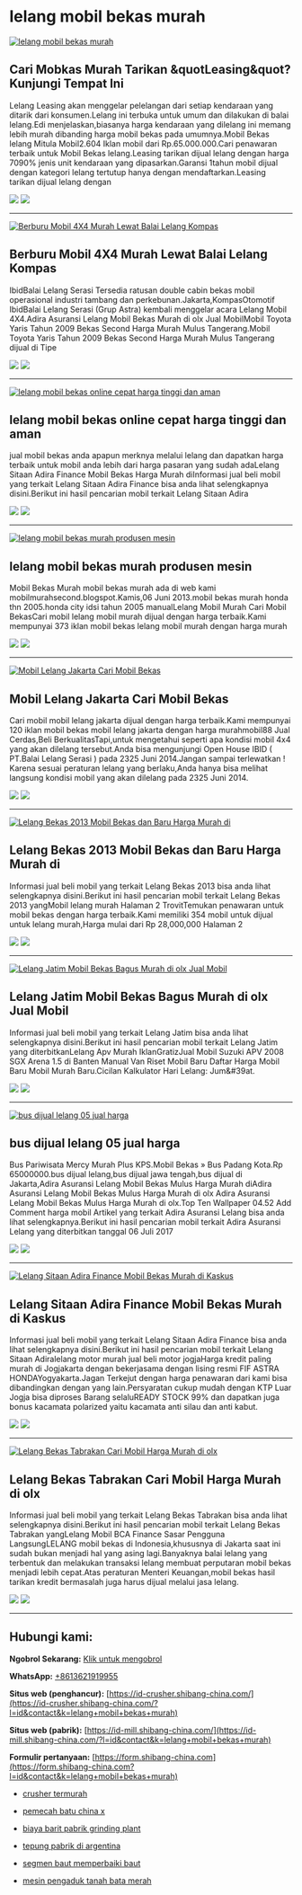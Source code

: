 # lelang mobil bekas murah

<a href="https://swt.shibang-china.com/?l=id&img&k=lelang+mobil+bekas+murah" target="_blank">![lelang mobil bekas murah](http://static.shibang-china.com/all-800x300/999.jpg)</a>

## Cari Mobkas Murah Tarikan &quotLeasing&quot? Kunjungi Tempat Ini
Lelang Leasing akan menggelar pelelangan dari setiap kendaraan yang ditarik dari konsumen.Lelang ini terbuka untuk umum dan dilakukan di balai lelang.Edi menjelaskan,biasanya harga kendaraan yang dilelang ini memang lebih murah dibanding harga mobil bekas pada umumnya.Mobil Bekas lelang Mitula Mobil2.604 Iklan mobil dari Rp.65.000.000.Cari penawaran terbaik untuk Mobil Bekas lelang.Leasing tarikan dijual lelang dengan harga 7090% jenis unit kendaraan yang dipasarkan.Garansi 1tahun mobil dijual dengan kategori lelang tertutup hanya dengan mendaftarkan.Leasing tarikan dijual lelang dengan


<a href="https://whatsapp.shibangsoft.com/WhatsApp.php" target="_blank" title="WhatsApp">![](http://static.shibang-china.com/icon/whatsapp.png)</a> <a href="https://swt.shibang-china.com/?l=id&icon&k=lelang+mobil+bekas+murah" target="_blank">![](http://static.shibang-china.com/icon/chat-id.png)</a>

---

<a href="https://swt.shibang-china.com/?l=id&img&k=lelang+mobil+bekas+murah" target="_blank">![Berburu Mobil 4X4 Murah Lewat Balai Lelang Kompas](http://static.shibang-china.com/all-800x300/377.jpg)</a>

## Berburu Mobil 4X4 Murah Lewat Balai Lelang Kompas
IbidBalai Lelang Serasi Tersedia ratusan double cabin bekas mobil operasional industri tambang dan perkebunan.Jakarta,KompasOtomotif IbidBalai Lelang Serasi (Grup Astra) kembali menggelar acara Lelang Mobil 4X4.Adira Asuransi Lelang Mobil Bekas Murah di olx Jual MobilMobil Toyota Yaris Tahun 2009 Bekas Second Harga Murah Mulus Tangerang.Mobil Toyota Yaris Tahun 2009 Bekas Second Harga Murah Mulus Tangerang dijual di Tipe


<a href="https://whatsapp.shibangsoft.com/WhatsApp.php" target="_blank" title="WhatsApp">![](http://static.shibang-china.com/icon/whatsapp.png)</a> <a href="https://swt.shibang-china.com/?l=id&icon&k=lelang+mobil+bekas+murah" target="_blank">![](http://static.shibang-china.com/icon/chat-id.png)</a>

---

<a href="https://swt.shibang-china.com/?l=id&img&k=lelang+mobil+bekas+murah" target="_blank">![lelang mobil bekas online cepat harga tinggi dan aman](http://static.shibang-china.com/all-800x300/455.jpg)</a>

## lelang mobil bekas online cepat harga tinggi dan aman
jual mobil bekas anda apapun merknya melalui lelang dan dapatkan harga terbaik untuk mobil anda lebih dari harga pasaran yang sudah adaLelang Sitaan Adira Finance Mobil Bekas Harga Murah diInformasi jual beli mobil yang terkait Lelang Sitaan Adira Finance bisa anda lihat selengkapnya disini.Berikut ini hasil pencarian mobil terkait Lelang Sitaan Adira


<a href="https://whatsapp.shibangsoft.com/WhatsApp.php" target="_blank" title="WhatsApp">![](http://static.shibang-china.com/icon/whatsapp.png)</a> <a href="https://swt.shibang-china.com/?l=id&icon&k=lelang+mobil+bekas+murah" target="_blank">![](http://static.shibang-china.com/icon/chat-id.png)</a>

---

<a href="https://swt.shibang-china.com/?l=id&img&k=lelang+mobil+bekas+murah" target="_blank">![lelang mobil bekas murah produsen mesin](http://static.shibang-china.com/all-800x300/394.jpg)</a>

## lelang mobil bekas murah produsen mesin
Mobil Bekas Murah mobil bekas murah ada di web kami mobilmurahsecond.blogspot.Kamis,06 Juni 2013.mobil bekas murah honda thn 2005.honda city idsi tahun 2005 manualLelang Mobil Murah Cari Mobil BekasCari mobil lelang mobil murah dijual dengan harga terbaik.Kami mempunyai 373 iklan mobil bekas lelang mobil murah dengan harga murah


<a href="https://whatsapp.shibangsoft.com/WhatsApp.php" target="_blank" title="WhatsApp">![](http://static.shibang-china.com/icon/whatsapp.png)</a> <a href="https://swt.shibang-china.com/?l=id&icon&k=lelang+mobil+bekas+murah" target="_blank">![](http://static.shibang-china.com/icon/chat-id.png)</a>

---

<a href="https://swt.shibang-china.com/?l=id&img&k=lelang+mobil+bekas+murah" target="_blank">![Mobil Lelang Jakarta Cari Mobil Bekas](http://static.shibang-china.com/all-800x300/984.jpg)</a>

## Mobil Lelang Jakarta Cari Mobil Bekas
Cari mobil mobil lelang jakarta dijual dengan harga terbaik.Kami mempunyai 120 iklan mobil bekas mobil lelang jakarta dengan harga murahmobil88 Jual Cerdas,Beli BerkualitasTapi,untuk mengetahui seperti apa kondisi mobil 4x4 yang akan dilelang tersebut.Anda bisa mengunjungi Open House IBID ( PT.Balai Lelang Serasi ) pada 2325 Juni 2014.Jangan sampai terlewatkan ! Karena sesuai peraturan lelang yang berlaku,Anda hanya bisa melihat langsung kondisi mobil yang akan dilelang pada 2325 Juni 2014.


<a href="https://whatsapp.shibangsoft.com/WhatsApp.php" target="_blank" title="WhatsApp">![](http://static.shibang-china.com/icon/whatsapp.png)</a> <a href="https://swt.shibang-china.com/?l=id&icon&k=lelang+mobil+bekas+murah" target="_blank">![](http://static.shibang-china.com/icon/chat-id.png)</a>

---

<a href="https://swt.shibang-china.com/?l=id&img&k=lelang+mobil+bekas+murah" target="_blank">![Lelang Bekas 2013 Mobil Bekas dan Baru Harga Murah di](http://static.shibang-china.com/all-800x300/13.jpg)</a>

## Lelang Bekas 2013 Mobil Bekas dan Baru Harga Murah di
Informasi jual beli mobil yang terkait Lelang Bekas 2013 bisa anda lihat selengkapnya disini.Berikut ini hasil pencarian mobil terkait Lelang Bekas 2013 yangMobil lelang murah Halaman 2 TrovitTemukan penawaran untuk mobil bekas dengan harga terbaik.Kami memiliki 354 mobil untuk dijual untuk lelang murah,Harga mulai dari Rp 28,000,000 Halaman 2


<a href="https://whatsapp.shibangsoft.com/WhatsApp.php" target="_blank" title="WhatsApp">![](http://static.shibang-china.com/icon/whatsapp.png)</a> <a href="https://swt.shibang-china.com/?l=id&icon&k=lelang+mobil+bekas+murah" target="_blank">![](http://static.shibang-china.com/icon/chat-id.png)</a>

---

<a href="https://swt.shibang-china.com/?l=id&img&k=lelang+mobil+bekas+murah" target="_blank">![Lelang Jatim Mobil Bekas Bagus Murah di olx Jual Mobil](http://static.shibang-china.com/all-800x300/628.jpg)</a>

## Lelang Jatim Mobil Bekas Bagus Murah di olx Jual Mobil
Informasi jual beli mobil yang terkait Lelang Jatim bisa anda lihat selengkapnya disini.Berikut ini hasil pencarian mobil terkait Lelang Jatim yang diterbitkanLelang Apv Murah IklanGratizJual Mobil Suzuki APV 2008 SGX Arena 1.5 di Banten Manual Van Riset Mobil Baru Daftar Harga Mobil Baru Mobil Murah Baru.Cicilan Kalkulator Hari Lelang: Jum&#39at.


<a href="https://whatsapp.shibangsoft.com/WhatsApp.php" target="_blank" title="WhatsApp">![](http://static.shibang-china.com/icon/whatsapp.png)</a> <a href="https://swt.shibang-china.com/?l=id&icon&k=lelang+mobil+bekas+murah" target="_blank">![](http://static.shibang-china.com/icon/chat-id.png)</a>

---

<a href="https://swt.shibang-china.com/?l=id&img&k=lelang+mobil+bekas+murah" target="_blank">![bus dijual lelang 05 jual harga](http://static.shibang-china.com/all-800x300/821.jpg)</a>

## bus dijual lelang 05 jual harga
Bus Pariwisata Mercy Murah Plus KPS.Mobil Bekas » Bus Padang Kota.Rp 65000000.bus dijual lelang,bus dijual jawa tengah,bus dijual di Jakarta,Adira Asuransi Lelang Mobil Bekas Mulus Harga Murah diAdira Asuransi Lelang Mobil Bekas Mulus Harga Murah di olx Adira Asuransi Lelang Mobil Bekas Mulus Harga Murah di olx.Top Ten Wallpaper 04.52 Add Comment harga mobil Artikel yang terkait Adira Asuransi Lelang bisa anda lihat selengkapnya.Berikut ini hasil pencarian mobil terkait Adira Asuransi Lelang yang diterbitkan tanggal 06 Juli 2017


<a href="https://whatsapp.shibangsoft.com/WhatsApp.php" target="_blank" title="WhatsApp">![](http://static.shibang-china.com/icon/whatsapp.png)</a> <a href="https://swt.shibang-china.com/?l=id&icon&k=lelang+mobil+bekas+murah" target="_blank">![](http://static.shibang-china.com/icon/chat-id.png)</a>

---

<a href="https://swt.shibang-china.com/?l=id&img&k=lelang+mobil+bekas+murah" target="_blank">![Lelang Sitaan Adira Finance Mobil Bekas Murah di Kaskus](http://static.shibang-china.com/all-800x300/1330.jpg)</a>

## Lelang Sitaan Adira Finance Mobil Bekas Murah di Kaskus
Informasi jual beli mobil yang terkait Lelang Sitaan Adira Finance bisa anda lihat selengkapnya disini.Berikut ini hasil pencarian mobil terkait Lelang Sitaan Adiralelang motor murah jual beli motor jogjaHarga kredit paling murah di Jogjakarta dengan bekerjasama dengan lising resmi FIF ASTRA HONDAYogyakarta.Jagan Terkejut dengan harga penawaran dari kami bisa dibandingkan dengan yang lain.Persyaratan cukup mudah dengan KTP Luar Jogja bisa diproses Barang selaluREADY STOCK 99% dan dapatkan juga bonus kacamata polarized yaitu kacamata anti silau dan anti kabut.


<a href="https://whatsapp.shibangsoft.com/WhatsApp.php" target="_blank" title="WhatsApp">![](http://static.shibang-china.com/icon/whatsapp.png)</a> <a href="https://swt.shibang-china.com/?l=id&icon&k=lelang+mobil+bekas+murah" target="_blank">![](http://static.shibang-china.com/icon/chat-id.png)</a>

---

<a href="https://swt.shibang-china.com/?l=id&img&k=lelang+mobil+bekas+murah" target="_blank">![Lelang Bekas Tabrakan Cari Mobil Harga Murah di olx](http://static.shibang-china.com/all-800x300/912.jpg)</a>

## Lelang Bekas Tabrakan Cari Mobil Harga Murah di olx
Informasi jual beli mobil yang terkait Lelang Bekas Tabrakan bisa anda lihat selengkapnya disini.Berikut ini hasil pencarian mobil terkait Lelang Bekas Tabrakan yangLelang Mobil BCA Finance Sasar Pengguna LangsungLELANG mobil bekas di Indonesia,khususnya di Jakarta saat ini sudah bukan menjadi hal yang asing lagi.Banyaknya balai lelang yang terbentuk dan melakukan transaksi lelang membuat perputaran mobil bekas menjadi lebih cepat.Atas peraturan Menteri Keuangan,mobil bekas hasil tarikan kredit bermasalah juga harus dijual melalui jasa lelang.


<a href="https://whatsapp.shibangsoft.com/WhatsApp.php" target="_blank" title="WhatsApp">![](http://static.shibang-china.com/icon/whatsapp.png)</a> <a href="https://swt.shibang-china.com/?l=id&icon&k=lelang+mobil+bekas+murah" target="_blank">![](http://static.shibang-china.com/icon/chat-id.png)</a>

---
## Hubungi kami:

**Ngobrol Sekarang:** [Klik untuk mengobrol](https://swt.shibang-china.com?l=id&contact&k=lelang+mobil+bekas+murah)

**WhatsApp:**  [+8613621919955](https://whatsapp.shibangsoft.com/WhatsApp.php)

**Situs web (penghancur):** [https://id-crusher.shibang-china.com/](https://id-crusher.shibang-china.com/?l=id&contact&k=lelang+mobil+bekas+murah)

**Situs web (pabrik):** [https://id-mill.shibang-china.com/](https://id-mill.shibang-china.com/?l=id&contact&k=lelang+mobil+bekas+murah)

**Formulir pertanyaan:** [https://form.shibang-china.com](https://form.shibang-china.com?l=id&contact&k=lelang+mobil+bekas+murah)

* [crusher termurah](../48/crusher%20termurah.md)

* [pemecah batu china x](../50/pemecah%20batu%20china%20x.md)

* [biaya barit pabrik grinding plant](../43/biaya%20barit%20pabrik%20grinding%20plant.md)

* [tepung pabrik di argentina](../44/tepung%20pabrik%20di%20argentina.md)

* [segmen baut memperbaiki baut](../48/segmen%20baut%20memperbaiki%20baut.md)

* [mesin pengaduk tanah bata merah](../47/mesin%20pengaduk%20tanah%20bata%20merah.md)